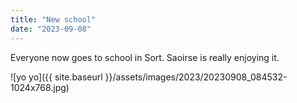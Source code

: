 ```yaml
---
title: "New school"
date: "2023-09-08"
---
```


Everyone now goes to school in Sort. Saoirse is really enjoying it.

![yo yo]({{ site.baseurl }}/assets/images/2023/20230908_084532-1024x768.jpg)
